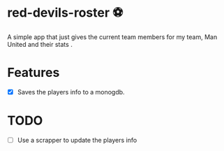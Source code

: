 # red-devils-roster :soccer:
A simple app that just gives the current team members for my team, Man United  and their stats .


# Features

* [x] Saves the players info to a monogdb.


# TODO

* [ ] Use a scrapper to update the players info
